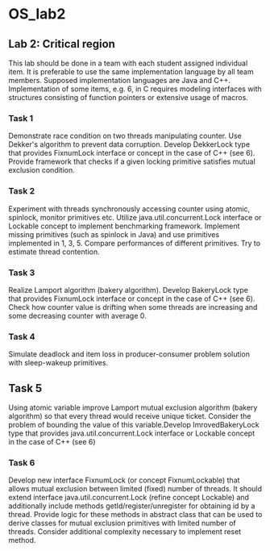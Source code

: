 # OS_lab2

## Lab 2: Critical region

This lab should be done in a team with each student assigned individual item. It is preferable to use the same implementation language by all team members. Supposed implementation languages are Java and C++. Implementation of some items, e.g. 6, in C requires modeling interfaces with structures consisting of function pointers or extensive usage of macros.

### Task 1

Demonstrate race condition on two threads manipulating counter. Use Dekker's algorithm to prevent data corruption. Develop DekkerLock type that provides FixnumLock interface or concept in the case of C++ (see 6). Provide framework that checks if a given locking primitive satisfies mutual exclusion condition.

### Task 2

Experiment with threads synchronously accessing counter using atomic, spinlock, monitor primitives etc. Utilize java.util.concurrent.Lock interface or Lockable concept to implement benchmarking framework. Implement missing primitives (such as spinlock in Java) and use primitives implemented in 1, 3, 5. Compare performances of different primitives. Try to estimate thread contention.

### Task 3

Realize Lamport algorithm (bakery algorithm). Develop BakeryLock type that provides FixnumLock interface or concept in the case of C++ (see 6). Check how counter value is drifting when some threads are increasing and some decreasing counter with average 0.

### Task 4

Simulate deadlock and item loss in producer-consumer problem solution with sleep-wakeup primitives.

## Task 5

Using atomic variable improve Lamport mutual exclusion algorithm (bakery algorithm) so that every thread would receive unique ticket. Consider the problem of bounding the value of this variable.Develop ImrovedBakeryLock type that provides java.util.concurrent.Lock interface or Lockable concept in the case of C++ (see 6)

### Task 6

Develop new interface FixnumLock (or concept FixnumLockable) that allows mutual exclusion between limited (fixed) number of threads. It should extend interface java.util.concurrent.Lock (refine concept Lockable) and additionally include methods getId/register/unregister for obtaining id by a thread. Provide logic for these methods in abstract class that can be used to derive classes for mutual exclusion primitives with limited number of threads. Consider additional complexity necessary to implement reset method.
